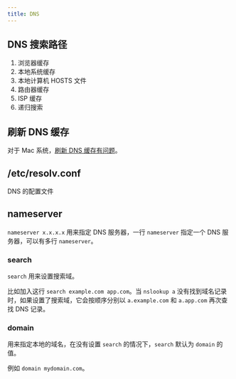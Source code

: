 ```yaml
---
title: DNS
---
```



## DNS 搜索路径

1. 浏览器缓存
2. 本地系统缓存
3. 本地计算机 HOSTS 文件
4. 路由器缓存
4. ISP 缓存
5. 递归搜索

## 刷新 DNS 缓存

对于 Mac 系统，[刷新 DNS 缓存有问题](../mac/dns-troubles-in-mac.md)。

## /etc/resolv.conf

DNS 的配置文件

## nameserver

`nameserver x.x.x.x` 用来指定 DNS 服务器，一行 `nameserver` 指定一个 DNS 服务器，可以有多行 `nameserver`。

### search

`search` 用来设置搜索域。

比如加入这行 `search example.com app.com`。当 `nslookup a` 没有找到域名记录时，如果设置了搜索域，它会按顺序分别以 `a.example.com` 和 `a.app.com` 再次查找 DNS 记录。

### domain

用来指定本地的域名，在没有设置 `search` 的情况下，`search` 默认为 `domain` 的值。

例如 `domain mydomain.com`。

